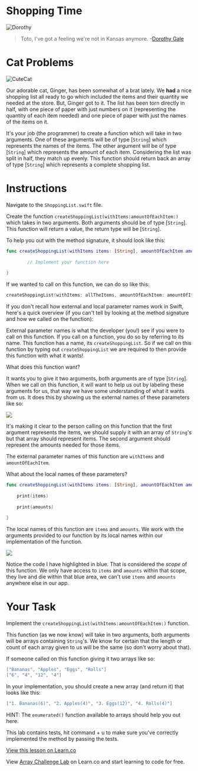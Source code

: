 # Shopping Time

![Dorothy](http://i.imgur.com/nqYVp1j.png?1)

> Toto, I've got a feeling we're not in Kansas anymore. -[Dorothy Gale](https://en.wikipedia.org/wiki/Dorothy_Gale)


# Cat Problems

![CuteCat](https://media.giphy.com/media/92TbzZxFOSfny/giphy.gif)

Our adorable cat, Ginger, has been somewhat of a brat lately. We **had** a nice shopping list all ready to go which included the items and their quantity we needed at the store. But, Ginger got to it. The list has been torn directly in half, with one piece of paper with just numbers on it (representing the quantity of each item needed) and one piece of paper with just the names of the items on it.

It's your job (the programmer) to create a function which will take in two arguments. One of these arguments will be of type [`String`] which represents the names of the items. The other argument will be of type [`String`] which represents the amount of each item. Considering the list was split in half, they match up evenly. This function should return  back an array of type [`String`] which represents a complete shopping list.

# Instructions 
Navigate to the `ShoppingList.swift` file.

Create the function `createShoppingList(withItems:amountOfEachItem:)` which takes in two arguments. Both arguments should be of type [`String`]. This function will return a value, the return type will be [`String`].

To help you out with the method signature, it should look like this:

```swift
func createShoppingList(withItems items: [String], amountOfEachItem amounts: [String]) -> [String] {
        
        // Implement your function here
        
}
```

If we wanted to call on this function, we can do so like this:

```swift
createShoppingList(withItems: allTheItems, amountOfEachItem: amountOfItems)
```

If you don't recall how external and local parameter names work in Swift, here's a quick overview (if you can't tell by looking at the method signature and how we called on the function):

External parameter names is what the developer (you!) see if you were to call on this function. If you call on a function, you do so by referring to its name. This function has a name, its `createShoppingList`. So if we call on this function by typing out `createShoppingList` we are required to then provide this function with what it wants!

What does this function want?

It wants you to give it two arguments, both arguments are of type [`String`]. When we call on this function, it will want to help us out by labeling these arguments for us, that way we have some understanding of what it wants from us. It does this by showing us the external names of these parameters like so:

![](https://s3.amazonaws.com/learn-verified/BestScreenshotForLab.png)

It's making it clear to the person calling on this function that the first argument represents the items, we should supply it with an array of `String`'s but that array should represent items. The second argument should represent the amounts needed for those items.

The external parameter names of this function are `withItems` and `amountOfEachItem`. 

What about the local names of these parameters?

```swift
func createShoppingList(withItems items: [String], amountOfEachItem amounts: [String]) -> [String] {
        
    print(items)
        
    print(amounts)
        
}
```

The local names of this function are `items` and `amounts`. We work with the arguments provided to our function by its local names within our implementation of the function.

![](https://s3.amazonaws.com/learn-verified/BestScreenShotLong.png)

Notice the code I have highlighted in blue. That is considered the _scope_ of this function. We only have access to `items` and `amounts` within that scope, they live and die within that blue area, we can't use `items` and `amounts` anywhere else in our app. 


# Your Task

Implement the `createShoppingList(withItems:amountOfEachItem:)` function.

This function (as we now know) will take in two arguments, both arguments will be arrays containing `String`'s. We know for certain that the length or count of each array given to us will be the same (so don't worry about that).

If someone called on this function giving it two arrays like so:  

```swift
["Bananas", "Apples", "Eggs", "Rolls"]
["6", "4", "12", "4"]
```

In your implementation, you should create a new array (and return it) that looks like this:

```swift
["1. Bananas(6)", "2. Apples(4)", "3. Eggs(12)", "4. Rolls(4)"]
```

HINT: The `enumerated()` function available to arrays should help you out here.

This lab contains tests, hit command + u to make sure you've correctly implemented the method by passing the tests.

[View this lesson on Learn.co](https://learn.co/lessons/ArrayLab)

<p class='util--hide'>View <a href='https://learn.co/lessons/swift-arrayChallenge-lab'>Array Challenge Lab</a> on Learn.co and start learning to code for free.</p>
